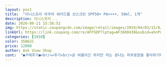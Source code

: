 ```yaml
---
layout: post 
title:  "이니스프리 아쿠아 워터드롭 선스크린 SPF50+ PA++++, 50ml, 1개" 
description: 이니스프리 ..
date: 2020-06-21 15:58:52 
img: https://static.coupangcdn.com/image/retail/images/2019/04/03/15/8/d298d64e-b5b9-41ca-a381-0e3c9c755f5d.jpg 
linkUrl: https://link.coupang.com/re/AFFSDP?lptag=AF3600438&subid=ahnPublicAsk&pageKey=199953899&itemId=580235491&vendorItemId=4585693993&traceid=V0-113-f24b985fe5087738 
categories: [1010] 
color: 35B62C 
price: 12000 
author: Ask View Shop 
cont:  "●구매후기●<br/>✔️후기<br/>곧 여름이긴 하지만 저는 광나는 피부표현을 좋아하기때문에 딱 좋아요 ! 지성분들이나 번들거림이 싫어하시는 분들은 비추천<br/>기대 이상이에요!! 넘 좋아서 상품평 첨 써보네요<br/>단점은 눈주위에 발랐더니 눈시림이 좀 있었어요 눈피하고 바르니 괜찮았구요<br/>딱원하던 백탁현상 없고 정말 물처럼 촉촉해요.<br/><br/>민가든 유튜브에서 건성피부베이스 아티스트 추천 보고 구매했어요.<br/> 대대대대대 만족 <br/>발림, 흡수력 좋고요<br/>부담없이 데일리로 자연스런 광 원하시는 분들에게  추천입니다<br/>부드럽게 발림성도 좋답니다<br/>선크림 특유의 백탁, 발림성, 촉감, 바른 직후 뻑뻑함 건조함 밀림 하나도 없고 2프로 부족한 로션같아요ㅎㅎ 신기햇어요 정말 차단이 되긴할까 싶을정도로 선크림 느낌이 없어요 바를땐 촉촉하고 바르고 시간 지나면 그래도 선크림인지라 살짝 건조해지지만 이정도면 촉촉한 편인 것 같아요!<br/>속당김 덜하고 과한 수분아니구요.<br/><br/>썬크림만 발라도 잔주름 커버되네요 정말 good!!!<br/>아침에 바빠서 에센스 바르고 이것만 발랐는데 촉촉해요.<br/><br/>여름에도 속건조가 좀 있어서 촉촉하고 데일리로 무난한 썬크림 찾고있었는데 진짜 좋아요<br/>원래 아넷사 선크림을 사용했는데 일본제품 불매하게 되면서 선크림 유목민이 되었는데 아넷사 선크림과 비슷해요.<br/> 오히려 저는 더 좋네요 ^^!<br/>저처럼 무조건 촉촉이면 된다는 분들은 구매하세요 !!<br/>표면은 미세하게 수분광 보여서 좋아요<br/>후회 안하실꺼에요 !<br/>" 
---
```

